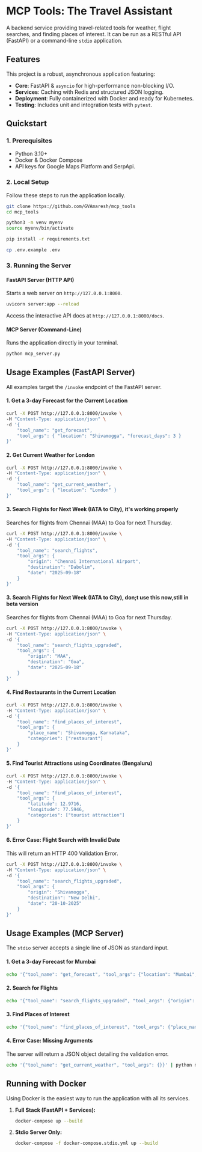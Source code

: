 # MCP Tools: The Travel Assistant

A backend service providing travel-related tools for weather, flight searches, and finding places of interest. It can be run as a RESTful API (FastAPI) or a command-line `stdio` application.

## Features

This project is a robust, asynchronous application featuring:

  - **Core**: FastAPI & `asyncio` for high-performance non-blocking I/O.
  - **Services**: Caching with Redis and structured JSON logging.
  - **Deployment**: Fully containerized with Docker and ready for Kubernetes.
  - **Testing**: Includes unit and integration tests with `pytest`.

## Quickstart

### 1\. Prerequisites

  - Python 3.10+
  - Docker & Docker Compose
  - API keys for Google Maps Platform and SerpApi.

### 2\. Local Setup

Follow these steps to run the application locally.

```bash
git clone https://github.com/GVAmaresh/mcp_tools
cd mcp_tools

python3 -m venv myenv
source myenv/bin/activate

pip install -r requirements.txt

cp .env.example .env

```

### 3\. Running the Server

#### FastAPI Server (HTTP API)

Starts a web server on `http://127.0.0.1:8000`.

```bash
uvicorn server:app --reload
```

Access the interactive API docs at `http://127.0.0.1:8000/docs`.

#### MCP Server (Command-Line)

Runs the application directly in your terminal.

```bash
python mcp_server.py
```

## Usage Examples (FastAPI Server)

All examples target the `/invoke` endpoint of the FastAPI server.

#### 1\. Get a 3-day Forecast for the Current Location

```bash
curl -X POST http://127.0.0.1:8000/invoke \
-H "Content-Type: application/json" \
-d '{
    "tool_name": "get_forecast",
    "tool_args": { "location": "Shivamogga", "forecast_days": 3 }
}'
```

#### 2\. Get Current Weather for London

```bash
curl -X POST http://127.0.0.1:8000/invoke \
-H "Content-Type: application/json" \
-d '{
    "tool_name": "get_current_weather",
    "tool_args": { "location": "London" }
}'
```

#### 3\. Search Flights for Next Week (IATA to City), it's working properly

Searches for flights from Chennai (MAA) to Goa for next Thursday.
```bash
curl -X POST http://127.0.0.1:8000/invoke \
-H "Content-Type: application/json" \
-d '{
    "tool_name": "search_flights",
    "tool_args": {
        "origin": "Chennai International Airport",
        "destination": "Dabolim",
        "date": "2025-09-18"
    }
}'
```

#### 3\. Search Flights for Next Week (IATA to City), don;t use this now,still in beta version

Searches for flights from Chennai (MAA) to Goa for next Thursday.

```bash
curl -X POST http://127.0.0.1:8000/invoke \
-H "Content-Type: application/json" \
-d '{
    "tool_name": "search_flights_upgraded",
    "tool_args": {
        "origin": "MAA",
        "destination": "Goa",
        "date": "2025-09-18"
    }
}'
```

#### 4\. Find Restaurants in the Current Location

```bash
curl -X POST http://127.0.0.1:8000/invoke \
-H "Content-Type: application/json" \
-d '{
    "tool_name": "find_places_of_interest",
    "tool_args": {
        "place_name": "Shivamogga, Karnataka",
        "categories": ["restaurant"]
    }
}'
```

#### 5\. Find Tourist Attractions using Coordinates (Bengaluru)

```bash
curl -X POST http://127.0.0.1:8000/invoke \
-H "Content-Type: application/json" \
-d '{
    "tool_name": "find_places_of_interest",
    "tool_args": {
        "latitude": 12.9716,
        "longitude": 77.5946,
        "categories": ["tourist attraction"]
    }
}'
```

#### 6\. Error Case: Flight Search with Invalid Date

This will return an HTTP 400 Validation Error.

```bash
curl -X POST http://127.0.0.1:8000/invoke \
-H "Content-Type: application/json" \
-d '{
    "tool_name": "search_flights_upgraded",
    "tool_args": {
        "origin": "Shivamogga",
        "destination": "New Delhi",
        "date": "20-10-2025"
    }
}'
```

## Usage Examples (MCP Server)

The `stdio` server accepts a single line of JSON as standard input.

#### 1\. Get a 3-day Forecast for Mumbai

```bash
echo '{"tool_name": "get_forecast", "tool_args": {"location": "Mumbai", "forecast_days": 3}}' | python mcp_server.py
```

#### 2\. Search for Flights

```bash
echo '{"tool_name": "search_flights_upgraded", "tool_args": {"origin": "Bengaluru", "destination": "Kolkata", "date": "2025-11-15"}}' | python mcp_server.py
```

#### 3\. Find Places of Interest

```bash
echo '{"tool_name": "find_places_of_interest", "tool_args": {"place_name": "Hampi", "categories": ["historical landmark"]}}' | python mcp_server.py
```

#### 4\. Error Case: Missing Arguments

The server will return a JSON object detailing the validation error.

```bash
echo '{"tool_name": "get_current_weather", "tool_args": {}}' | python mcp_server.py
```

## Running with Docker

Using Docker is the easiest way to run the application with all its services.

1.  **Full Stack (FastAPI + Services):**

    ```bash
    docker-compose up --build
    ```

2.  **Stdio Server Only:**

    ```bash
    docker-compose -f docker-compose.stdio.yml up --build
    ```